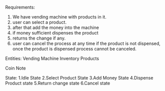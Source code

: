 Requirements:
1. We have vending machine with products in it.
2. user can select a product.
3. after that add the money into the machine
4. if money sufficient dispenses the  product 
5. returns the change if any.
6. user can cancel the process at any time if the product is not dispensed, once the product is dispensed
    process cannot be canceled.

Entities:
Vending Machine 
    Inventory
        Products

Coin
Note

State:
    1.Idle State
    2.Select Product State
    3.Add Money State
    4.Dispense Product state
    5.Return change state
    6.Cancel state